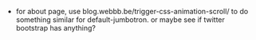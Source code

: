 - for about page, use blog.webbb.be/trigger-css-animation-scroll/ to do something similar for default-jumbotron. or maybe see if twitter bootstrap has anything?